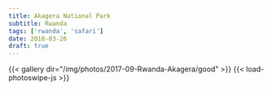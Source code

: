 ```yaml
---
title: Akagera National Park
subtitle: Rwanda
tags: ['rwanda', 'safari']
date: 2018-03-26
draft: true
---
```


{{< gallery dir="/img/photos/2017-09-Rwanda-Akagera/good" >}}
{{< load-photoswipe-js >}}
